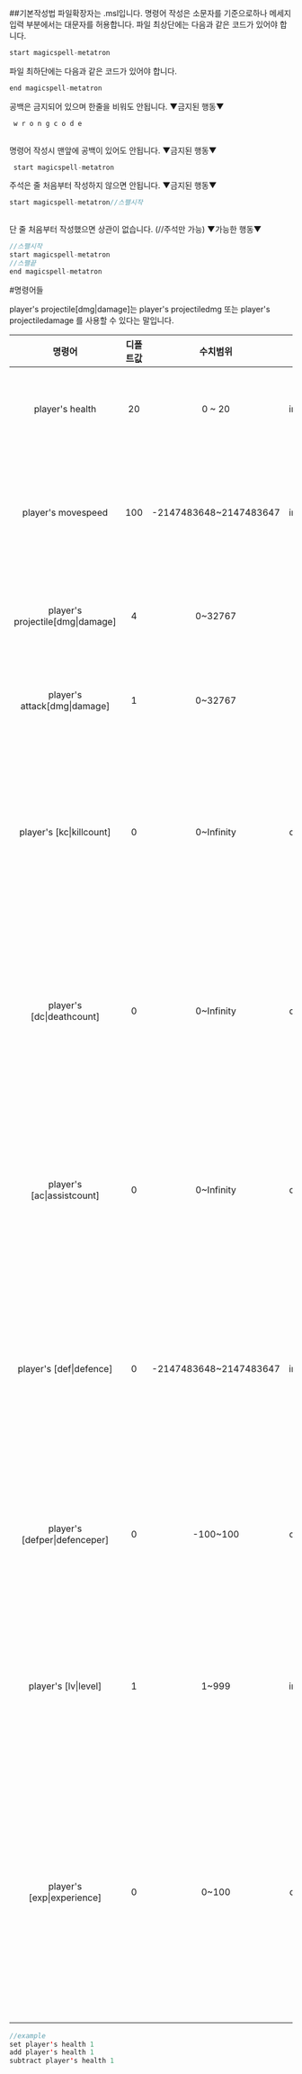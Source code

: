 ##기본작성법
파일확장자는 .msl입니다.
명령어 작성은 소문자를 기준으로하나 메세지 입력 부분에서는 대문자를 허용합니다.
파일 최상단에는 다음과 같은 코드가 있어야 합니다.
```java
start magicspell-metatron
```
파일 최하단에는 다음과 같은 코드가 있어야 합니다.
```java
end magicspell-metatron
```
공백은 금지되어 있으며 한줄을 비워도 안됩니다.
▼금지된 행동▼
```java
 w r o n g c o d e
 
```
명령어 작성시 맨앞에 공백이 있어도 안됩니다.
▼금지된 행동▼
```java
 start magicspell-metatron
```
주석은 줄 처음부터 작성하지 않으면 안됩니다.
▼금지된 행동▼
```java
start magicspell-metatron//스팰시작
 
```
단 줄 처음부터 작성했으면 상관이 없습니다. (//주석만 가능)
▼가능한 행동▼
```java
//스팰시작
start magicspell-metatron
//스팰끝
end magicspell-metatron 
```

#명령어들

player's projectile[dmg\|damage]는
player's projectiledmg 또는 player's projectiledamage 를 사용할 수 있다는 말입니다.

|명령어|디폴트값|수치범위|타입|사용여부|비고|
|:-----:|:-----:|:-----:|:-----:|:-----:|:-----:|
|player's health|20|0 ~ 20|integer|add/subtract/set|음수일시 에러|
|player's movespeed|100|-2147483648~2147483647|integer|add/subtract/set|0이하일시 이동불가|
|player's projectile[dmg\|damage]|4|0~32767|short|add/subtract/set|음수일시 에러|
|player's attack[dmg\|damage]|1|0~32767|short|add/subtract/set|음수일시 에러|
|player's [kc\|killcount]|0|0~Infinity|double|add/subtract/set|음수일시 비정상적인 동작가능|
|player's [dc\|deathcount]|0|0~Infinity|double|add/subtract/set|음수일시 비정상적인 동작가능|
|player's [ac\|assistcount]|0|0~Infinity|double|add/subtract/set|음수일시 비정상적인 동작가능|
|player's [def\|defence]|0|-2147483648~2147483647|integer|add/subtract/set|음수일시 더많은 데미지를 입음|
|player's [defper\|defenceper]|0|-100~100|double|add/subtract/set|수치범위내에 없을시 에러|
|player's [lv\|level]|1|1~999|integer|add/subtract/set|수치범위내에 없을시 에러|
|player's [exp\|experience]|0|0~100|doucle|add/subtract/set|수치범위내에 없을시 에러 (백분율로 수치 설정)|

```java
//example
set player's health 1
add player's health 1
subtract player's health 1
```
